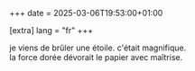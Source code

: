 +++
date = 2025-03-06T19:53:00+01:00

[extra]
lang = "fr"
+++

je viens de brûler une étoile. c'était magnifique. \
la force dorée dévorait le papier avec maîtrise.

